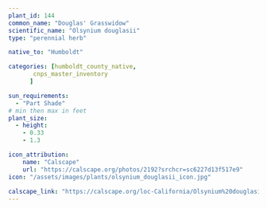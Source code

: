 ```yaml
---
plant_id: 144 
common_name: "Douglas' Grasswidow"
scientific_name: "Olsynium douglasii"
type: "perennial herb"

native_to: "Humboldt"

categories: [humboldt_county_native,
       cnps_master_inventory
      ]

sun_requirements:
  - "Part Shade"
# min then max in feet
plant_size:
  - height: 
    - 0.33 
    - 1.3

icon_attribution: 
    name: "Calscape"
    url: "https://calscape.org/photos/2192?srchcr=sc6227d13f517e9"
icon: "/assets/images/plants/olsynium_douglasii_icon.jpg"
 
calscape_link: "https://calscape.org/loc-California/Olsynium%20douglasii(%20)"
---
```








